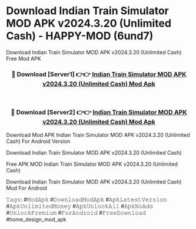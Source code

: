 # Download Indian Train Simulator MOD APK v2024.3.20 (Unlimited Cash) - HAPPY-MOD (6und7)
Download Indian Train Simulator MOD APK v2024.3.20 (Unlimited Cash) Free Mod APK

<div align="center">
<h3>🔴 Download [Server1] 👉👉 <a href="https://apkcomod.com?title=Indian_Train_Simulator_MOD_APK_v2024.3.20_(Unlimited_Cash)">Indian Train Simulator MOD APK v2024.3.20 (Unlimited Cash) Mod Apk</a></h3><br>

<h3>🔴 Download [Server2] 👉👉 <a href="https://apkcomod.com?title=Indian_Train_Simulator_MOD_APK_v2024.3.20_(Unlimited_Cash)">Indian Train Simulator MOD APK v2024.3.20 (Unlimited Cash) Mod Apk</a></h3>
</div>


Download Mod APK Indian Train Simulator MOD APK v2024.3.20 (Unlimited Cash) For Android Version

Download Indian Train Simulator MOD APK v2024.3.20 (Unlimited Cash) 

Free APK MOD Indian Train Simulator MOD APK v2024.3.20 (Unlimited Cash) 

Download Indian Train Simulator MOD APK v2024.3.20 (Unlimited Cash) Mod For Android

𝚃𝚊𝚐𝚜: #𝙼𝚘𝚍𝙰𝚙𝚔 #𝙳𝚘𝚠𝚗𝚕𝚘𝚊𝚍𝙼𝚘𝚍𝙰𝚙𝚔 #𝙰𝚙𝚔𝙻𝚊𝚝𝚎𝚜𝚝𝚅𝚎𝚛𝚜𝚒𝚘𝚗 #𝙰𝚙𝚔𝚄𝚗𝚕𝚒𝚖𝚒𝚝𝚎𝚍𝙼𝚘𝚗𝚎𝚢 #𝙰𝚙𝚔𝚄𝚗𝚕𝚘𝚌𝚔𝙰𝚕𝚕 #𝙰𝚙𝚔𝙽𝚘𝙰𝚍𝚜 #𝚄𝚗𝚕𝚘𝚌𝚔𝙿𝚛𝚎𝚖𝚒𝚞𝚖 #𝙵𝚘𝚛𝙰𝚗𝚍𝚛𝚘𝚒𝚍 #𝙵𝚛𝚎𝚎𝙳𝚘𝚠𝚗𝚕𝚘𝚊𝚍 #home_design_mod_apk